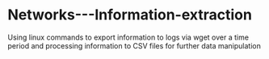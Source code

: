 # Networks---Information-extraction
Using linux commands to export information to logs via wget over a time period and processing information to CSV files for further data manipulation
